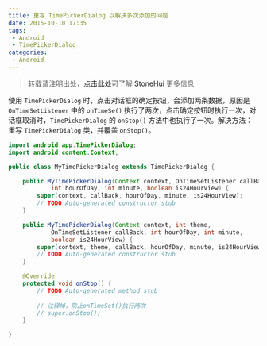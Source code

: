 ```yaml
---
title: 重写 TimePickerDialog 以解决多次添加的问题
date: 2015-10-10 17:35
tags:
 - Android
 - TimePickerDialog
categories:
 - Android
---
```


> 转载请注明出处，[点击此处](https://shichaohui.github.io/)可了解 [StoneHui](https://shichaohui.github.io/) 更多信息

使用 `TimePickerDialog` 时，点击对话框的确定按钮，会添加两条数据，原因是 `OnTimeSetListener` 中的 `onTimeSe()` 执行了两次，点击确定按钮时执行一次，对话框取消时，`TimePickerDialog` 的 `onStop()` 方法中也执行了一次。解决方法：重写 `TimePickerDialog` 类，并覆盖 `onStop()`。

```java
import android.app.TimePickerDialog;
import android.content.Context;

public class MyTimePickerDialog extends TimePickerDialog {

	public MyTimePickerDialog(Context context, OnTimeSetListener callBack,
			int hourOfDay, int minute, boolean is24HourView) {
		super(context, callBack, hourOfDay, minute, is24HourView);
		// TODO Auto-generated constructor stub
	}

	public MyTimePickerDialog(Context context, int theme,
			OnTimeSetListener callBack, int hourOfDay, int minute,
			boolean is24HourView) {
		super(context, theme, callBack, hourOfDay, minute, is24HourView);
		// TODO Auto-generated constructor stub
	}

	@Override
	protected void onStop() {
		// TODO Auto-generated method stub
		
		// 注释掉，防止onTimeSet()执行两次
		// super.onStop();
	}

}
```